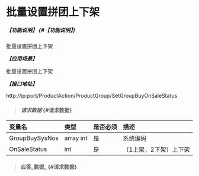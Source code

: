 # 批量设置拼团上下架

##### _【功能说明】_ {#【功能说明】}

批量设置拼团上下架

_**【应用场景】**_

批量设置拼团上下架


_**【接口地址】**_

http://ip:port/ProductAction/ProductGroup/SetGroupBuyOnSaleStatus

> #### _请求数据_ {#请求数据}

| 变量名 | 类型 | 是否必须 | 描述 |
| :--- | :--- | :--- | :--- |
| GroupBuySysNos |array int | 是 | 系统编码 |
| OnSaleStatus| int | 是 | （1上架，2下架）上下架 |



> #### 应答_数据_ {#请求数据}



